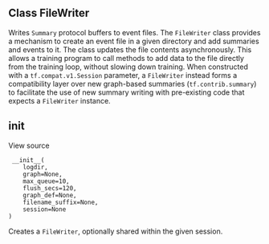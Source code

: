 ## Class FileWriter
Writes `Summary` protocol buffers to event files.
The `FileWriter` class provides a mechanism to create an event file in a given directory and add summaries and events to it. The class updates the file contents asynchronously. This allows a training program to call methods to add data to the file directly from the training loop, without slowing down training.
When constructed with a `tf.compat.v1.Session` parameter, a `FileWriter` instead forms a compatibility layer over new graph-based summaries (`tf.contrib.summary`) to facilitate the use of new summary writing with pre-existing code that expects a `FileWriter` instance.
## __init__
View source

```
 __init__(
    logdir,
    graph=None,
    max_queue=10,
    flush_secs=120,
    graph_def=None,
    filename_suffix=None,
    session=None
)
```
Creates a `FileWriter`, optionally shared within the given session.
